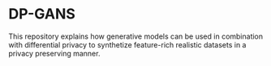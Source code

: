 # DP-GANS
This repository explains how generative models can be used in combination with differential privacy to synthetize feature-rich realistic datasets in a privacy preserving manner.
